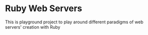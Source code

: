 # Ruby Web Servers

This is playground project to play around different paradigms of web servers' creation with Ruby
